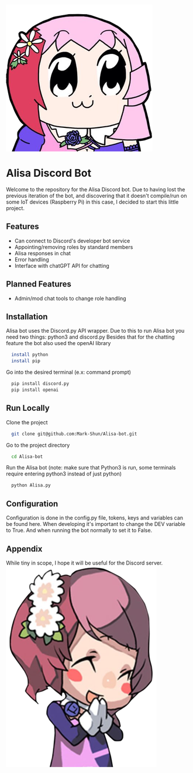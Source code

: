 
![Alisa sleeping](./images/Arisa.png?raw=true "Title")
# Alisa Discord Bot

Welcome to the repository for the Alisa Discord bot. Due to having lost the previous iteration of the bot, and discovering that it doesn't compile/run on some IoT devices (Raspberry Pi) in this case, I decided to start this little project.

## Features

- Can connect to Discord's developer bot service
- Appointing/removing roles by standard members
- Alisa responses in chat
- Error handling
- Interface with chatGPT API for chatting


## Planned Features
- Admin/mod chat tools to change role handling

## Installation

Alisa bot uses the Discord.py API wrapper.
Due to this to run Alisa bot you need two things: python3 and discord.py
Besides that for the chatting feature the bot also used the openAI library

```bash
  install python
  install pip
```

Go into the desired terminal (e.x: command prompt)

```bash
  pip install discord.py
  pip install openai
```
    
## Run Locally

Clone the project

```bash
  git clone git@github.com:Mark-Shun/Alisa-bot.git
```

Go to the project directory

```bash
  cd Alisa-bot
```

Run the Alisa bot (note: make sure that Python3 is run, some terminals require entering python3 instead of just python)

```bash
  python Alisa.py
```

## Configuration
Configuration is done in the config.py file, tokens, keys and variables can be found here.
When developing it's important to change the DEV variable to True. And when running the bot normally to set it to False.

## Appendix
While tiny in scope, I hope it will be useful for the Discord server.
![Alisa happy](./images/AlisaHappy.png?raw=true "Title")

